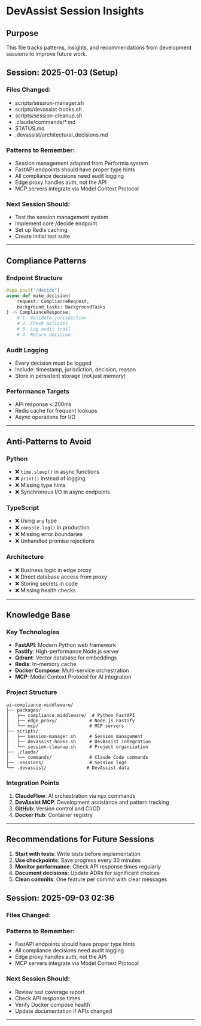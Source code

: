 # DevAssist Session Insights

## Purpose
This file tracks patterns, insights, and recommendations from development sessions to improve future work.

## Session: 2025-01-03 (Setup)
### Files Changed:
- scripts/session-manager.sh
- scripts/devassist-hooks.sh
- scripts/session-cleanup.sh
- .claude/commands/*.md
- STATUS.md
- .devassist/architectural_decisions.md

### Patterns to Remember:
- Session management adapted from Performia system
- FastAPI endpoints should have proper type hints
- All compliance decisions need audit logging
- Edge proxy handles auth, not the API
- MCP servers integrate via Model Context Protocol

### Next Session Should:
- Test the session management system
- Implement core /decide endpoint
- Set up Redis caching
- Create initial test suite

---

## Compliance Patterns

### Endpoint Structure
```python
@app.post("/decide")
async def make_decision(
    request: ComplianceRequest,
    background_tasks: BackgroundTasks
) -> ComplianceResponse:
    # 1. Validate jurisdiction
    # 2. Check policies
    # 3. Log audit trail
    # 4. Return decision
```

### Audit Logging
- Every decision must be logged
- Include: timestamp, jurisdiction, decision, reason
- Store in persistent storage (not just memory)

### Performance Targets
- API response < 200ms
- Redis cache for frequent lookups
- Async operations for I/O

---

## Anti-Patterns to Avoid

### Python
- ❌ `time.sleep()` in async functions
- ❌ `print()` instead of logging
- ❌ Missing type hints
- ❌ Synchronous I/O in async endpoints

### TypeScript
- ❌ Using `any` type
- ❌ `console.log()` in production
- ❌ Missing error boundaries
- ❌ Unhandled promise rejections

### Architecture
- ❌ Business logic in edge proxy
- ❌ Direct database access from proxy
- ❌ Storing secrets in code
- ❌ Missing health checks

---

## Knowledge Base

### Key Technologies
- **FastAPI**: Modern Python web framework
- **Fastify**: High-performance Node.js server
- **Qdrant**: Vector database for embeddings
- **Redis**: In-memory cache
- **Docker Compose**: Multi-service orchestration
- **MCP**: Model Context Protocol for AI integration

### Project Structure
```
ai-compliance-middleware/
├── packages/
│   ├── compliance_middleware/  # Python FastAPI
│   ├── edge_proxy/            # Node.js Fastify
│   └── mcp/                   # MCP servers
├── scripts/
│   ├── session-manager.sh     # Session management
│   ├── devassist-hooks.sh     # DevAssist integration
│   └── session-cleanup.sh     # Project organization
├── .claude/
│   └── commands/              # Claude Code commands
├── .sessions/                 # Session logs
└── .devassist/               # DevAssist data
```

### Integration Points
1. **ClaudeFlow**: AI orchestration via npx commands
2. **DevAssist MCP**: Development assistance and pattern tracking
3. **GitHub**: Version control and CI/CD
4. **Docker Hub**: Container registry

---

## Recommendations for Future Sessions

1. **Start with tests**: Write tests before implementation
2. **Use checkpoints**: Save progress every 30 minutes
3. **Monitor performance**: Check API response times regularly
4. **Document decisions**: Update ADRs for significant choices
5. **Clean commits**: One feature per commit with clear messages

## Session: 2025-09-03 02:36
### Files Changed:


### Patterns to Remember:
- FastAPI endpoints should have proper type hints
- All compliance decisions need audit logging
- Edge proxy handles auth, not the API
- MCP servers integrate via Model Context Protocol

### Next Session Should:
- Review test coverage report
- Check API response times
- Verify Docker compose health
- Update documentation if APIs changed

---
